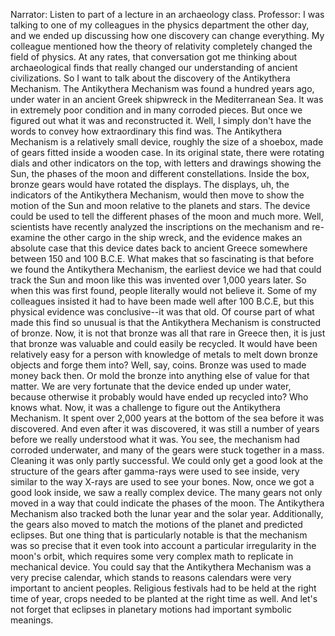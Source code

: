 
Narrator: Listen to part of a lecture in an archaeology class.
Professor: I was talking to one of my colleagues in the physics department the other day, and we ended up discussing how one discovery can change everything. My colleague mentioned how the theory of relativity completely changed the field of physics. At any rates, that conversation got me thinking about archaeological finds that really changed our understanding of ancient civilizations. So I want to talk about the discovery of the Antikythera Mechanism. The Antikythera Mechanism was found a hundred years ago, under water in an ancient Greek shipwreck in the Mediterranean Sea. It was in extremely poor condition and in many corroded pieces. But once we figured out what it was and reconstructed it. Well, I simply don't have the words to convey how extraordinary this find was. The Antikythera Mechanism is a relatively small device, roughly the size of a shoebox, made of gears fitted inside a wooden case. In its original state, there were rotating dials and other indicators on the top, with letters and drawings showing the Sun, the phases of the moon and different constellations. Inside the box, bronze gears would have rotated the displays. The displays, uh, the indicators of the Antikythera Mechanism, would then move to show the motion of the Sun and moon relative to the planets and stars. The device could be used to tell the different phases of the moon and much more. Well, scientists have recently analyzed the inscriptions on the mechanism and re-examine the other cargo in the ship wreck, and the evidence makes an absolute case that this device dates back to ancient Greece somewhere between 150 and 100 B.C.E. What makes that so fascinating is that before we found the Antikythera Mechanism, the earliest device we had that could track the Sun and moon like this was invented over 1,000 years later. So when this was first found, people literally would not believe it. Some of my colleagues insisted it had to have been made well after 100 B.C.E, but this physical evidence was conclusive--it was that old. Of course part of what made this find so unusual is that the Antikythera Mechanism is constructed of bronze. Now, it is not that bronze was all that rare in Greece then, it is just that bronze was valuable and could easily be recycled. It would have been relatively easy for a person with knowledge of metals to melt down bronze objects and forge them into? Well, say, coins. Bronze was used to made money back then. Or mold the bronze into anything else of value for that matter. We are very fortunate that the device ended up under water, because otherwise it probably would have ended up recycled into? Who knows what. Now, it was a challenge to figure out the Antikythera Mechanism. It spent over 2,000 years at the bottom of the sea before it was discovered. And even after it was discovered, it was still a number of years before we really understood what it was. You see, the mechanism had corroded underwater, and many of the gears were stuck together in a mass. Cleaning it was only partly successful. We could only get a good look at the structure of the gears after gamma-rays were used to see inside, very similar to the way X-rays are used to see your bones. Now, once we got a good look inside, we saw a really complex device. The many gears not only moved in a way that could indicate the phases of the moon. The Antikythera Mechanism also tracked both the lunar year and the solar year. Additionally, the gears also moved to match the motions of the planet and predicted eclipses. But one thing that is particularly notable is that the mechanism was so precise that it even took into account a particular irregularity in the moon's orbit, which requires some very complex math to replicate in mechanical device. You could say that the Antikythera Mechanism was a very precise calendar, which stands to reasons calendars were very important to ancient peoples. Religious festivals had to be held at the right time of year, crops needed to be planted at the right time as well. And let's not forget that eclipses in planetary motions had important symbolic meanings.